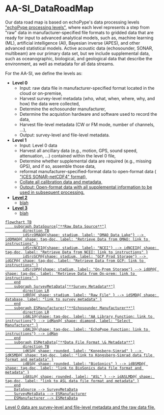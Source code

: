 # AA-SI_DataRoadMap
Our data road map is based on echoPype's data processing levels <a href="https://echolevels.readthedocs.io/en/latest/levels_proposed.html"> "echoPype processing levels"</a>, where each level represents a step from "raw" data in manufacturer-specified file formats to gridded data that are ready for input to advanced analytical models, such as, machine learning (ML), artificial intelligence (AI), Bayesian inverse (APES), and other advanced statistical models. Active acoustic data (echosounder, SONAR, multibeam) are our primary data set, but we include supplemental data, such as oceanographic, biological, and geological data that describe the environment, as well as metadata for all data streams.

For the AA-SI, we define the levels as:  
- **Level 0**
    - Input: raw data file in manufacturer-specified format located in the cloud or on-premise,
    - Harvest survey-level metadata (who, what, when, where, why, and how) the data were collected,
    - Determine the echosounder manufacturer,
    - Determine the acquistion hardware and software used to record the data,
    - Harvest file-level metadata (CW or FM mode, number of channels, ...),
    - Output: survey-level and file-level metadata.
- **Level 1**
    - Input: Level 0 data
    - Harvest all ancillary data (e.g., motion, GPS, sound speed, attenuation, ...) contained within the level 0 file,
    - Determine whether supplemental data are required (e.g., missing GPS), and if so, assemble those data,
    - reformat manufacturer-specified-format data to open-format data (<a href="https://htmlpreview.github.io/?https://github.com/ices-publications/SONAR-netCDF4/blob/master/Formatted_docs/crr341.html"> "ICES SONAR-netCDF4" format),
    - Collate all calibration data and metadata,
    - Output: Open-format data with all supplemental information to be used in subsequent processing.
- **Level 2**
    - blah
- **Level 3**
    - blah

```mermaid
flowchart TB
    subgraph DataSource["**Raw Data Source**"]
        direction TB
        idSrcOMAO@{shape: stadium, label: "OMAO Data Lake"} --> idOMAO@{ shape: tag-doc, label: "Retrieve Data from OMAO: link to instructions" }
        idSrcNCEI@{shape: stadium, label: "NCEI"} --> idNCEI@{ shape: tag-doc, label: "Retrieve Data from NCEI: link to instructions" }
        idSrcGCP@{shape: stadium, label: "GCP Prod Storage"} --> idGCP@{ shape: tag-doc, label: "Retrieve Data from GCP: link to instructions" }
        idSrcOP@{shape: stadium, label: "On-Prem Storage"} --> idOP@{ shape: tag-doc, label: "Retrieve Data from On-prem: link to instructions" }
    end
    subgraph SurveyMetaData["**Survey Metadata**"]
        direction LR
        idRF@{ shape: stadium, label: "Raw File" } --> idSMD@{ shape: database, label: "link to survey metadata" }
    end
    subgraph ESManufacturer["**Echosounder Manufacturer**"]
        direction LR
        idAL1@{shape: tag-doc, label: "AA Library Function: link to instructions"} --> idMan@{ shape: diamond, label: "Select Manufacturer" }
        idAL2@{shape: tag-doc, label: "EchoPype Function: link to instructions"} --> idMan
    end
    subgraph ESMetaData["**Data File Format \& Metadata**"]
        direction TB
        idKS@{ shape: rounded, label: "Kongsberg-Simrad" } --> idKSMD@{ shape: tag-doc, label: "link to Kongsberg-Simrad data file format and metadata" }
        idBS@{ shape: rounded, label: "BioSonics" } --> idBSMD@{ shape: tag-doc, label: "link to BioSonics data file format and metadata" }
        idASL@{ shape: rounded, label: "ASL" } --> idASLMD@{ shape: tag-doc, label: "link to ASL data file format and metadata" }
    end
    DataSource --> SurveyMetaData
    SurveyMetaData --> ESManufacturer
    ESManufacturer --> ESMetaData
```

Level 0 data are survey-level and file-level metadata and the raw data file.
